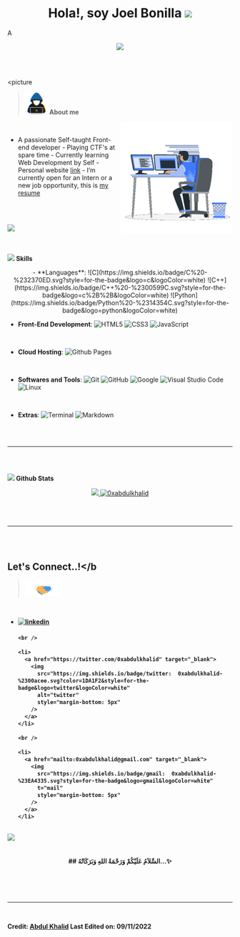 
<h1 align="center">
  <b>Hola!, soy Joel Bonilla </b
  ><img
    src="https://media.giphy.com/media/hvRJCLFzcasrR4ia7z/giphy.gif"
    width="35"
  />
</h1>
<!--  -->A
<p align="center">
  <a href="https://github.com/DenverCoder1/readme-typing-svg"
    ><img
      src="https://readme-typing-svg.herokuapp.com?font=Time+New+Roman&color=cyan&size=25&center=true&vCenter=true&width=600&height=100&lines=Assalamu+O+Alaikum+Warahmatullah..&hearts;++;Self-taught+Front-End+Developer,;Computer+Science+Student,;CTF+Newbie,;Active+Learner/Researcher,;Love+to+learn+new+stuffs..<3"
  /></a>
</p>

<br />

##
<picture
  ><img
    src="https://github.com/0xAbdulKhalid/0xAbdulKhalid/raw/main/assets/mdImages/about_me.gif"
    width="50px"
/></picture>
**About me**

<picture>
  <img
    align="right"
    src="https://github.com/0xAbdulKhalid/0xAbdulKhalid/raw/main/assets/mdImages/Right_Side.gif"
    width="250px"
/></picture>

<br />

- A passionate Self-taught Front-end developer - Playing CTF's at spare time -
Currently learning Web Development by Self - Personal website
[link](https://www.0xabdulkhalid.ml) - I’m currently open for an Intern or a new
job opportunity, this is [my resume](https://read.cv/0xabdulkhalid)

<br /><br />

<img
  src="https://user-images.githubusercontent.com/73097560/115834477-dbab4500-a447-11eb-908a-139a6edaec5c.gif"
/><br /><br />

##
<img
  src="https://media2.giphy.com/media/QssGEmpkyEOhBCb7e1/giphy.gif?cid=ecf05e47a0n3gi1bfqntqmob8g9aid1oyj2wr3ds3mg700bl&rid=giphy.gif"
  width="25"
/><b> Skills</b>
<br />

<p align="center">
  - **Languages**:
  ![C](https://img.shields.io/badge/C%20-%232370ED.svg?style=for-the-badge&logo=c&logoColor=white)
  ![C++](https://img.shields.io/badge/C++%20-%2300599C.svg?style=for-the-badge&logo=c%2B%2B&logoColor=white)
  ![Python](https://img.shields.io/badge/Python%20-%2314354C.svg?style=for-the-badge&logo=python&logoColor=white)

  <br />

  - **Front-End Development**:
  ![HTML5](https://img.shields.io/badge/HTML5%20-%23E34F26.svg?style=for-the-badge&logo=html5&logoColor=white)
  ![CSS3](https://img.shields.io/badge/CSS%20-%231572B6.svg?style=for-the-badge&logo=css3&logoColor=white)
  ![JavaScript](https://img.shields.io/badge/JavaScript%20-%23F7DF1E.svg?style=for-the-badge&logo=javascript&logoColor=black)

  <br />

  - **Cloud Hosting**: ![Github
  Pages](https://img.shields.io/badge/GitHub%20Pages-%23327FC7.svg?style=for-the-badge&logo=github&logoColor=white)

  <br />

  - **Softwares and Tools**:
  ![Git](https://img.shields.io/badge/git-%23F05033.svg?style=for-the-badge&logo=git&logoColor=white)
  ![GitHub](https://img.shields.io/badge/github-%23121011.svg?style=for-the-badge&logo=github&logoColor=white)
  ![Google](https://img.shields.io/badge/google-%234285F4.svg?style=for-the-badge&logo=google&logoColor=white)
  ![Visual Studio
  Code](https://img.shields.io/badge/Visual%20Studio%20Code-0078d7.svg?style=for-the-badge&logo=visual-studio-code&logoColor=white)
  ![Linux](https://img.shields.io/badge/Linux-FCC624?style=for-the-badge&logo=linux&logoColor=black)

  <br />

  - **Extras**:
  ![Terminal](https://img.shields.io/badge/Terminal-%23054020?style=for-the-badge&logo=gnu-bash&logoColor=white)
  ![Markdown](https://img.shields.io/badge/markdown-%23000000.svg?style=for-the-badge&logo=markdown&logoColor=white)
</p>

<br />
<br />

-----

<br />

##
<img
  src="https://media.giphy.com/media/iY8CRBdQXODJSCERIr/giphy.gif"
  width="35"
/><b> Github Stats </b>
<br />

<div align="center">
  <a href="https://github.com/0xabdulkhalid/">
    <img
      src="https://github-readme-stats.vercel.app/api?username=0xabdulkhalid&include_all_commits=true&count_private=true&show_icons=true&line_height=20&title_color=7A7ADB&icon_color=2234AE&text_color=D3D3D3&bg_color=0,000000,130F40"
      width="450"
    />
    <img
      src="https://github-readme-stats.vercel.app/api/top-langs?username=0xabdulkhalid&show_icons=true&locale=en&layout=compact&line_height=20&title_color=7A7ADB&icon_color=2234AE&text_color=D3D3D3&bg_color=0,000000,130F40"
      width="375"
      alt="0xabdulkhalid"
    />
  </a>
</div>

<br />
<br />
<br />

-----

<br />
<br />

## <b> Let's Connect..!</b
><img
  src="https://github.com/0xAbdulKhalid/0xAbdulKhalid/raw/main/assets/mdImages/handshake.gif"
  width="80"
/>
<br />
<div align="left">
  <ul>
    <li>
      <a href="https://linkedin.com/in/0xabdulkhalid" target="_blank">
        <img
          src="https://img.shields.io/badge/linkedin:  0xabdulkhalid-%2300acee.svg?color=405DE6&style=for-the-badge&logo=linkedin&logoColor=white"
          alt="linkedin"
          style="margin-bottom: 5px"
        />
      </a>
    </li>

    <br />

    <li>
      <a href="https://twitter.com/0xabdulkhalid" target="_blank">
        <img
          src="https://img.shields.io/badge/twitter:  0xabdulkhalid-%2300acee.svg?color=1DA1F2&style=for-the-badge&logo=twitter&logoColor=white"
          alt="twitter"
          style="margin-bottom: 5px"
        />
      </a>
    </li>

    <br />

    <li>
      <a href="mailto:0xabdulkhalid@gmail.com" target="_blank">
        <img
          src="https://img.shields.io/badge/gmail:  0xabdulkhalid-%23EA4335.svg?style=for-the-badge&logo=gmail&logoColor=white"
          t="mail"
          style="margin-bottom: 5px"
        />
      </a>
    </li>
  </ul>
</div>

<br />
<img
  src="https://user-images.githubusercontent.com/73097560/115834477-dbab4500-a447-11eb-908a-139a6edaec5c.gif"
/>
<br />
<br />
<br />

<div align="center">
  ## <b>السَّلاَمُ عَلَيْكُمْ وَرَحْمَةُ اللهِ وَبَرَكَاتُهُ...✨</b>
</div>
<br />
<br />
<br />
<br />

---

<br />

Credit: [Abdul Khalid](https://github.com/0xabdulkhalid) Last Edited on:
09/11/2022
